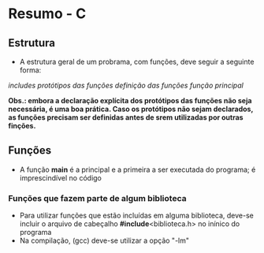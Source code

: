 # Resumo - C

## Estrutura

* A estrutura geral de um probrama, com funções, deve seguir a seguinte forma:

*includes*
*protótipos das funções*
*definição das funções*
*função principal*

**Obs.: embora a declaração explícita dos protótipos das funções não seja necessária, é uma boa prática. Caso os protótipos não sejam declarados, as funções precisam ser definidas antes de srem utilizadas por outras finções.**

## Funções

* A função **main** é a principal e a primeira a ser executada do programa; é imprescindível no código

### Funções que fazem parte de algum biblioteca

* Para utilizar funções que estão incluídas em alguma biblioteca, deve-se incluir o arquivo de cabeçalho **#include**<biblioteca.h> no inínico do programa
* Na compilação, (gcc) deve-se utilizar a opção "-lm"

